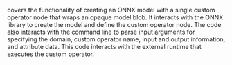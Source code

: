 covers the functionality of creating an ONNX model with a single custom operator node that wraps an opaque model blob. It interacts with the ONNX library to create the model and define the custom operator node. The code also interacts with the command line to parse input arguments for specifying the domain, custom operator name, input and output information, and attribute data. This code interacts with the external runtime that executes the custom operator.